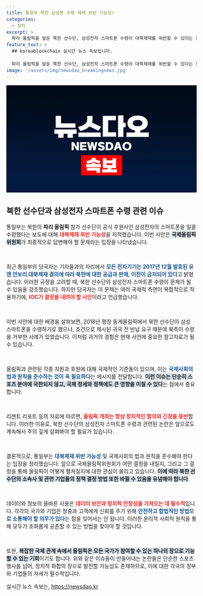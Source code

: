 ```yaml
---
title: 통일부 북한 삼성폰 수령 제재 위반 가능성!
categories:
  - 정치
excerpt: >
  파리 올림픽을 앞둔 북한 선수단, 삼성전자 스마트폰 수령이 대북제재를 위반할 수 있다는 통일부의 경고! IOC의 최종 결정은? 궁금증을 자아내는 이번 사건의 전말을 파헤쳐봅니다.
feature_text: >
  ## koreablockchain 실시간 뉴스 속보입니다.

  파리 올림픽을 앞둔 북한 선수단, 삼성전자 스마트폰 수령이 대북제재를 위반할 수 있다는 통일부의 경고! IOC의 최종 결정은? 궁금증을 자아내는 이번 사건의 전말을 파헤쳐봅니다.
image: '/assets/img/newsdao_breakingnews.jpg'
---
```


<p><img src="/assets/img/newsdao_breakingnews.jpg" alt="koreablockchain 속보" /></p>

<h2 data-ke-size="size26">북한 선수단과 삼성전자 스마트폰 수령 관련 이슈</h2>

<p>통일부는 북한의 <b>파리 올림픽</b> 참가 선수단이 공식 후원사인 삼성전자의 스마트폰을 일괄 수령했다는 보도에 대해 <b><span style="color: #ee2323;">대북제재 위반 가능성</span></b>을 지적했습니다. 이번 사안은 <b><span style="background-color: #21538527;">국제올림픽위원회</span></b>가 최종적으로 답변해야 할 문제라는 입장을 나타냈습니다.</p>

<p data-ke-size="size16">&nbsp;</p>

<p>최근 통일부의 당국자는 기자들과의 자리에서 <b><span style="color: #1a5490;">모든 전자기기는 2017년 12월 발효된 유엔 안보리 대북제재 결의에 따라 북한에 대한 공급과 판매, 이전이 금지되어 있다</span></b>고 밝혔습니다. 이러한 규정을 고려할 때, 북한 선수단의 삼성전자 스마트폰 수령이 문제가 될 수 있음을 강조했습니다. 하지만 당국자는 이 문제는 여러 국제적 측면이 복합적으로 작용하기에, <b><span style="color: #ee2323;">IOC가 결정을 내려야 할 사안</span></b>이라고 언급했습니다.</p>

<p data-ke-size="size16">&nbsp;</p>

<p>이번 사안에 대한 배경을 살펴보면, 2018년 평창 동계올림픽에서 북한 선수단이 삼성 스마트폰을 수령하기로 했으나, 조건으로 제시된 귀국 전 반납 요구 때문에 북측이 수령을 거부한 사례가 있었습니다. 이처럼 과거의 경험은 현재 사안에 중요한 참고자료가 될 수 있습니다.</p>

<p data-ke-size="size16">&nbsp;</p>

<p>올림픽과 관련된 각종 지원과 후원에 대해 국제적인 기준들이 있으며, 이는 <b><span style="color: #1a5490;">국제사회의 법과 원칙을 준수하는 것이 꼭 필요하다</span></b>는 메시지를 전달합니다. <b><span style="background-color: #21538527;">이런 이슈는 단순히 스포츠 분야에 국한되지 않고, 국제 정세와 정책에도 큰 영향을 미칠 수 있다</span></b>는 점에서 중요합니다.</p>

<p data-ke-size="size16">&nbsp;</p>

<p>리젠트 리포트 등의 자료에 따르면, <b><span style="color: #ee2323;">올림픽 개최는 항상 정치적인 함의와 긴장을 동반</span></b>합니다. 이러한 이유로, 북한 선수단의 삼성전자 스마트폰 수령과 관련된 논란은 앞으로도 계속해서 주의 깊게 살펴봐야 할 필요가 있습니다.</p>

<p data-ke-size="size16">&nbsp;</p>

<p>결론적으로, 통일부는 <b><span style="color: #1a5490;">대북제재 위반 가능성</span></b> 및 국제사회의 법과 원칙을 준수해야 한다는 입장을 정리했습니다. 앞으로 국제올림픽위원회가 어떤 결정을 내릴지, 그리고 그 결정을 통해 올림픽이 어떻게 펼쳐질지에 대한 관심이 쏠리고 있습니다. <b><span style="background-color: #21538527;">이에 따라 북한 선수단의 소속사 및 관련 기업들의 정책 결정 방법 또한 바뀔 수 있음을 유념해야 합니다</span></b>.</p>

<p data-ke-size="size16">&nbsp;</p>

<p>데이터와 정보의 올바른 사용은 <b><span style="color: #ee2323;">데이터 보안과 정치적 안정성을 가져오는 데 필수적</span></b>입니다. 각각의 국가와 기업은 청중과 고객에게 신뢰를 주기 위해 <b><span style="color: #1a5490;">안전하고 합법적인 방법으로 소통해야 할 의무가 있다</span></b>는 점을 잊어서는 안 됩니다. 이러한 윤리적 사회적 원칙을 통해 모두가 조화롭게 공존할 수 있는 방법을 찾아야 할 것입니다. </p>

<p data-ke-size="size16">&nbsp;</p>

<p>또한, <b><span style="background-color: #21538527;">복잡한 국제 관계 속에서 올림픽은 모든 국가가 참여할 수 있는 하나의 장으로 기능할 수 있는 기회</span></b>이기도 합니다. 위와 같은 이슈들이 만들어내는 논란들은 단순한 스포츠 행사를 넘어, 정치적 화합의 장으로 발전할 가능성도 존재하므로, 이에 대한 각국의 정부와 기업들의 자세가 필수적입니다.</p>
실시간 뉴스 속보는, <a href="https://newsdao.kr" rel="dofollow">https://newsdao.kr</a>



